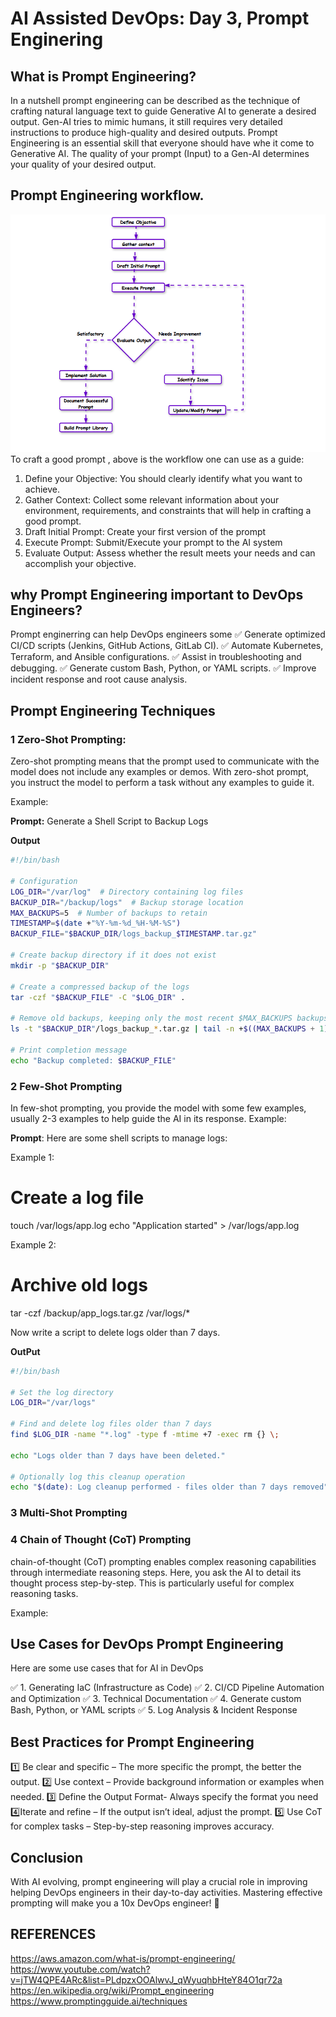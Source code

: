 # AI Assisted DevOps: Day 3, Prompt Enginering

## What is Prompt Engineering?
In a nutshell prompt engineering can be described as the technique of crafting natural language text to guide Generative AI to generate a desired output. Gen-AI tries to mimic humans, it still requires very detailed instructions to produce high-quality and desired outputs. Prompt Engineering is an essential skill that everyone should have whe it come to Generative AI. The  quality of your prompt (Input) to a Gen-AI determines your quality of your desired output. 

## Prompt Engineering workflow. 
![Prompt Engineering workflow](./images/arce.gif)
To craft a good prompt , above is the workflow one can use as a guide:

1. Define your Objective: You should clearly identify what you want to achieve.
2. Gather Context: Collect some relevant information about your environment, requirements, and constraints that will help in crafting a good prompt. 
3. Draft Initial Prompt: Create your first version of the prompt
4. Execute Prompt: Submit/Execute your  prompt to the AI system
5. Evaluate Output: Assess whether the result meets your needs and can accomplish your objective.

## why Prompt Engineering important to DevOps Engineers?
Prompt enginerring can help DevOps engineers some 
✅ Generate optimized CI/CD scripts (Jenkins, GitHub Actions, GitLab CI).
✅ Automate Kubernetes, Terraform, and Ansible configurations.
✅ Assist in troubleshooting and debugging.
✅ Generate custom Bash, Python, or YAML scripts.
✅ Improve incident response and root cause analysis.

## Prompt Engineering Techniques

### 1 Zero-Shot Prompting:
Zero-shot prompting means that the prompt used to communicate with the model does  not include any examples or demos. With  zero-shot prompt, you  instruct  the model to perform  a task without any  examples to guide it.

Example: 

**Prompt:** Generate a Shell Script to Backup Logs

**Output**
```bash
#!/bin/bash

# Configuration
LOG_DIR="/var/log"  # Directory containing log files
BACKUP_DIR="/backup/logs"  # Backup storage location
MAX_BACKUPS=5  # Number of backups to retain
TIMESTAMP=$(date +"%Y-%m-%d_%H-%M-%S")
BACKUP_FILE="$BACKUP_DIR/logs_backup_$TIMESTAMP.tar.gz"

# Create backup directory if it does not exist
mkdir -p "$BACKUP_DIR"

# Create a compressed backup of the logs
tar -czf "$BACKUP_FILE" -C "$LOG_DIR" .

# Remove old backups, keeping only the most recent $MAX_BACKUPS backups
ls -t "$BACKUP_DIR"/logs_backup_*.tar.gz | tail -n +$((MAX_BACKUPS + 1)) | xargs rm -f

# Print completion message
echo "Backup completed: $BACKUP_FILE"
```

### 2 Few-Shot Prompting
In few-shot prompting, you provide the model with some  few examples, usually 2-3 examples  to help  guide the AI in its response.
Example:

**Prompt**:
Here are some shell scripts to manage logs:

Example 1:
# Create a log file
touch /var/logs/app.log
echo "Application started" > /var/logs/app.log

Example 2:
# Archive old logs
tar -czf /backup/app_logs.tar.gz /var/logs/*

Now write a script to delete logs older than 7 days.

**OutPut**

```bash
#!/bin/bash

# Set the log directory
LOG_DIR="/var/logs"

# Find and delete log files older than 7 days
find $LOG_DIR -name "*.log" -type f -mtime +7 -exec rm {} \;

echo "Logs older than 7 days have been deleted."

# Optionally log this cleanup operation
echo "$(date): Log cleanup performed - files older than 7 days removed" >> $LOG_DIR/cleanup.log
```
### 3 Multi-Shot Prompting

### 4 Chain of Thought (CoT) Prompting
chain-of-thought (CoT) prompting enables complex reasoning capabilities through intermediate reasoning steps. Here, you ask the AI to detail its thought process step-by-step. This is particularly useful for complex reasoning tasks.

Example:

## Use Cases for DevOps Prompt Engineering
Here are some use cases that for AI in DevOps

✅ 1. Generating IaC (Infrastructure as Code)
✅ 2. CI/CD Pipeline Automation and Optimization
✅ 3. Technical Documentation
✅ 4. Generate custom Bash, Python, or YAML scripts
✅ 5. Log Analysis & Incident Response


## Best Practices for Prompt Engineering
1️⃣ Be clear and specific – The more specific the prompt, the better the output.
2️⃣ Use context – Provide background information or examples when needed.
3️⃣ Define the Output Format- Always specify the format you need
4️⃣Iterate and refine – If the output isn’t ideal, adjust the prompt.
5️⃣ Use CoT for complex tasks – Step-by-step reasoning improves accuracy. 


##  Conclusion
With AI evolving, prompt engineering will play a crucial role in improving helping DevOps engineers in their day-to-day activities. Mastering effective prompting will make you a 10x DevOps engineer! 🚀


## REFERENCES
https://aws.amazon.com/what-is/prompt-engineering/
https://www.youtube.com/watch?v=jTW4QPE4ARc&list=PLdpzxOOAlwvJ_qWyuqhbHteY84O1qr72a
https://en.wikipedia.org/wiki/Prompt_engineering
https://www.promptingguide.ai/techniques